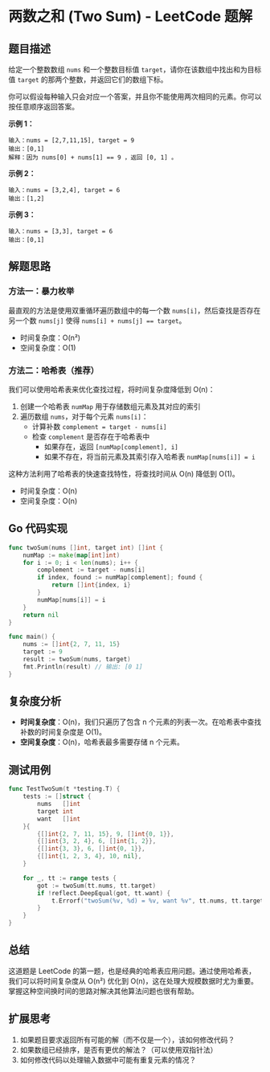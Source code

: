 # 两数之和 (Two Sum) - LeetCode 题解

## 题目描述

给定一个整数数组 `nums` 和一个整数目标值 `target`，请你在该数组中找出和为目标值 `target` 的那两个整数，并返回它们的数组下标。

你可以假设每种输入只会对应一个答案，并且你不能使用两次相同的元素。你可以按任意顺序返回答案。

**示例 1：**
```
输入：nums = [2,7,11,15], target = 9
输出：[0,1]
解释：因为 nums[0] + nums[1] == 9 ，返回 [0, 1] 。
```

**示例 2：**
```
输入：nums = [3,2,4], target = 6
输出：[1,2]
```

**示例 3：**
```
输入：nums = [3,3], target = 6
输出：[0,1]
```

## 解题思路

### 方法一：暴力枚举
最直观的方法是使用双重循环遍历数组中的每一个数 `nums[i]`，然后查找是否存在另一个数 `nums[j]` 使得 `nums[i] + nums[j] == target`。

- 时间复杂度：O(n²)
- 空间复杂度：O(1)

### 方法二：哈希表（推荐）
我们可以使用哈希表来优化查找过程，将时间复杂度降低到 O(n)：

1. 创建一个哈希表 `numMap` 用于存储数组元素及其对应的索引
2. 遍历数组 `nums`，对于每个元素 `nums[i]`：
    - 计算补数 `complement = target - nums[i]`
    - 检查 `complement` 是否存在于哈希表中
        - 如果存在，返回 `[numMap[complement], i]`
        - 如果不存在，将当前元素及其索引存入哈希表 `numMap[nums[i]] = i`

这种方法利用了哈希表的快速查找特性，将查找时间从 O(n) 降低到 O(1)。

- 时间复杂度：O(n)
- 空间复杂度：O(n)

## Go 代码实现

```go
func twoSum(nums []int, target int) []int {
    numMap := make(map[int]int)
    for i := 0; i < len(nums); i++ {
        complement := target - nums[i]
        if index, found := numMap[complement]; found {
            return []int{index, i}
        }
        numMap[nums[i]] = i
    }
    return nil
}

func main() {
    nums := []int{2, 7, 11, 15}
    target := 9
    result := twoSum(nums, target)
    fmt.Println(result) // 输出: [0 1]
}
```

## 复杂度分析

- **时间复杂度**：O(n)，我们只遍历了包含 n 个元素的列表一次。在哈希表中查找补数的时间复杂度是 O(1)。
- **空间复杂度**：O(n)，哈希表最多需要存储 n 个元素。

## 测试用例

```go
func TestTwoSum(t *testing.T) {
    tests := []struct {
        nums   []int
        target int
        want   []int
    }{
        {[]int{2, 7, 11, 15}, 9, []int{0, 1}},
        {[]int{3, 2, 4}, 6, []int{1, 2}},
        {[]int{3, 3}, 6, []int{0, 1}},
        {[]int{1, 2, 3, 4}, 10, nil},
    }

    for _, tt := range tests {
        got := twoSum(tt.nums, tt.target)
        if !reflect.DeepEqual(got, tt.want) {
            t.Errorf("twoSum(%v, %d) = %v, want %v", tt.nums, tt.target, got, tt.want)
        }
    }
}
```

## 总结

这道题是 LeetCode 的第一题，也是经典的哈希表应用问题。通过使用哈希表，我们可以将时间复杂度从 O(n²) 优化到 O(n)，这在处理大规模数据时尤为重要。掌握这种空间换时间的思路对解决其他算法问题也很有帮助。

## 扩展思考

1. 如果题目要求返回所有可能的解（而不仅是一个），该如何修改代码？
2. 如果数组已经排序，是否有更优的解法？（可以使用双指针法）
3. 如何修改代码以处理输入数据中可能有重复元素的情况？